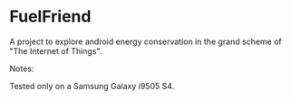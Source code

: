 # FuelFriend
A project to explore android energy conservation in the grand scheme of "The Internet of Things".

Notes:

Tested only on a Samsung Galaxy i9505 S4.
